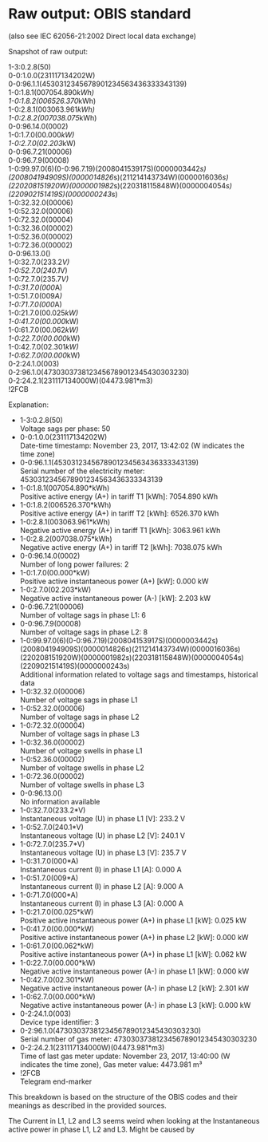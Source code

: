 Raw output: OBIS standard 
=========================

(also see IEC 62056-21:2002 Direct local data exchange)

Snapshot of raw output:

1-3:0.2.8(50)  
0-0:1.0.0(231117134202W)  
0-0:96.1.1(4530312345678901234563436333343139)  
1-0:1.8.1(007054.890*kWh)  
1-0:1.8.2(006526.370*kWh)  
1-0:2.8.1(003063.961*kWh)  
1-0:2.8.2(007038.075*kWh)  
0-0:96.14.0(0002)  
1-0:1.7.0(00.000*kW)  
1-0:2.7.0(02.203*kW)  
0-0:96.7.21(00006)  
0-0:96.7.9(00008)  
1-0:99.97.0(6)(0-0:96.7.19)(200804153917S)(0000003442*s)(200804194909S)(0000014826*s)(211214143734W)(0000016036*s)(220208151920W)(0000001982*s)(220318115848W)(0000004054*s)(220902151419S)(0000000243*s)  
1-0:32.32.0(00006)  
1-0:52.32.0(00006)  
1-0:72.32.0(00004)  
1-0:32.36.0(00002)  
1-0:52.36.0(00002)  
1-0:72.36.0(00002)  
0-0:96.13.0()  
1-0:32.7.0(233.2*V)  
1-0:52.7.0(240.1*V)  
1-0:72.7.0(235.7*V)  
1-0:31.7.0(000*A)  
1-0:51.7.0(009*A)  
1-0:71.7.0(000*A)  
1-0:21.7.0(00.025*kW)  
1-0:41.7.0(00.000*kW)  
1-0:61.7.0(00.062*kW)  
1-0:22.7.0(00.000*kW)  
1-0:42.7.0(02.301*kW)  
1-0:62.7.0(00.000*kW)  
0-2:24.1.0(003)  
0-2:96.1.0(4730303738123456789012345430303230)  
0-2:24.2.1(231117134000W)(04473.981*m3)  
!2FCB  

Explanation:

- 1-3:0.2.8(50)  
  Voltage sags per phase: 50
- 0-0:1.0.0(231117134202W)  
  Date-time timestamp: November 23, 2017, 13:42:02 (W indicates the time zone)
- 0-0:96.1.1(4530312345678901234563436333343139)  
  Serial number of the electricity meter: 4530312345678901234563436333343139  
- 1-0:1.8.1(007054.890*kWh)  
  Positive active energy (A+) in tariff T1 [kWh]: 7054.890 kWh  
- 1-0:1.8.2(006526.370*kWh)  
  Positive active energy (A+) in tariff T2 [kWh]: 6526.370 kWh
- 1-0:2.8.1(003063.961*kWh)  
  Negative active energy (A+) in tariff T1 [kWh]: 3063.961 kWh
- 1-0:2.8.2(007038.075*kWh)  
  Negative active energy (A+) in tariff T2 [kWh]: 7038.075 kWh
- 0-0:96.14.0(0002)  
  Number of long power failures: 2
- 1-0:1.7.0(00.000*kW)  
  Positive active instantaneous power (A+) [kW]: 0.000 kW
- 1-0:2.7.0(02.203*kW)  
  Negative active instantaneous power (A-) [kW]: 2.203 kW
- 0-0:96.7.21(00006)  
  Number of voltage sags in phase L1: 6
- 0-0:96.7.9(00008)  
  Number of voltage sags in phase L2: 8
- 1-0:99.97.0(6)(0-0:96.7.19)(200804153917S)(0000003442s)(200804194909S)(0000014826s)(211214143734W)(0000016036s)(220208151920W)(0000001982s)(220318115848W)(0000004054s)(220902151419S)(0000000243s)  
  Additional information related to voltage sags and timestamps, historical data
- 1-0:32.32.0(00006)  
  Number of voltage sags in phase L1
- 1-0:52.32.0(00006)  
  Number of voltage sags in phase L2
- 1-0:72.32.0(00004)  
  Number of voltage sags in phase L3
- 1-0:32.36.0(00002)  
  Number of voltage swells in phase L1
- 1-0:52.36.0(00002)  
  Number of voltage swells in phase L2
- 1-0:72.36.0(00002)  
  Number of voltage swells in phase L3
- 0-0:96.13.0()  
  No information available
- 1-0:32.7.0(233.2*V)  
  Instantaneous voltage (U) in phase L1 [V]: 233.2 V
- 1-0:52.7.0(240.1*V)  
  Instantaneous voltage (U) in phase L2 [V]: 240.1 V
- 1-0:72.7.0(235.7*V)  
  Instantaneous voltage (U) in phase L3 [V]: 235.7 V
- 1-0:31.7.0(000*A)  
  Instantaneous current (I) in phase L1 [A]: 0.000 A
- 1-0:51.7.0(009*A)  
  Instantaneous current (I) in phase L2 [A]: 9.000 A
- 1-0:71.7.0(000*A)  
  Instantaneous current (I) in phase L3 [A]: 0.000 A
- 1-0:21.7.0(00.025*kW)  
  Positive active instantaneous power (A+) in phase L1 [kW]: 0.025 kW
- 1-0:41.7.0(00.000*kW)  
  Positive active instantaneous power (A+) in phase L2 [kW]: 0.000 kW
- 1-0:61.7.0(00.062*kW)  
  Positive active instantaneous power (A+) in phase L1 [kW]: 0.062 kW
- 1-0:22.7.0(00.000*kW)  
  Negative active instantaneous power (A-) in phase L1 [kW]: 0.000 kW
- 1-0:42.7.0(02.301*kW)  
  Negative active instantaneous power (A-) in phase L2 [kW]: 2.301 kW
- 1-0:62.7.0(00.000*kW)  
  Negative active instantaneous power (A-) in phase L3 [kW]: 0.000 kW
- 0-2:24.1.0(003)  
  Device type identifier: 3
- 0-2:96.1.0(4730303738123456789012345430303230)  
  Serial number of gas meter: 4730303738123456789012345430303230
- 0-2:24.2.1(231117134000W)(04473.981*m3)  
  Time of last gas meter update: November 23, 2017, 13:40:00 (W indicates the time zone), Gas meter value: 4473.981 m³
- !2FCB  
  Telegram end-marker

This breakdown is based on the structure of the OBIS codes and their meanings as described in the provided sources.

The Current in L1, L2 and L3 seems weird when looking at the Instantaneous active power in phase L1, L2 and L3.
Might be caused by 
